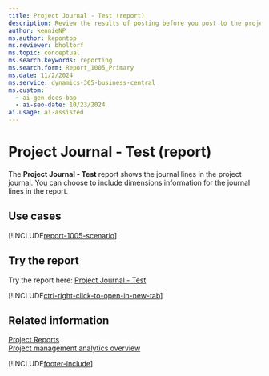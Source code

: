 ```yaml
---
title: Project Journal - Test (report)
description: Review the results of posting before you post to the projects ledger. Edit the journal lines if there are errors to correct.
author: kennieNP
ms.author: kepontop
ms.reviewer: bholtorf
ms.topic: conceptual
ms.search.keywords: reporting
ms.search.form: Report_1005_Primary
ms.date: 11/2/2024
ms.service: dynamics-365-business-central
ms.custom:
  - ai-gen-docs-bap
  - ai-seo-date: 10/23/2024
ai.usage: ai-assisted
---
```


# Project Journal - Test (report)

The **Project Journal - Test** report shows the journal lines in the project journal. You can choose to include dimensions information for the journal lines in the report.

## Use cases

[!INCLUDE[report-1005-scenario](../includes/report-1005-scenario-include.md)]

<!-- 

Prompt

Below is a report in an ERP system. Provide 3-4 use cases for different personas working with project management or finance for projects.

Format like this:    
  
As a <persona>, use the report to    
* use case 1  
* use case 2    

Do not capitalize the persona names. 

Do not start lines with "Use the data to"

## Report name
Project Journal - Test

## Report description

### What the report does

### Use cases

Please include your data sources and URLs

-->

## Try the report

Try the report here: [Project Journal - Test](https://businesscentral.dynamics.com?report=1005)

[!INCLUDE[ctrl-right-click-to-open-in-new-tab](../includes/ctrl-right-click-to-open-in-new-tab.md)]

## Related information

[Project Reports](../project-reports.md)  
[Project management analytics overview](../projects-analytics-overview.md)  

[!INCLUDE[footer-include](../includes/footer-banner.md)]